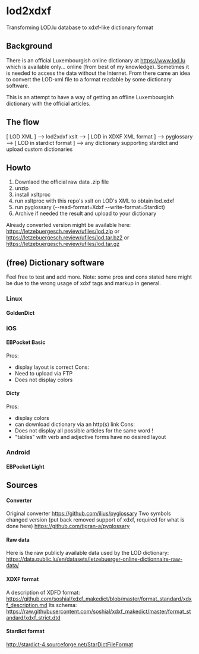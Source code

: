 # lod2xdxf
Transforming LOD.lu database to xdxf-like dictionary format

## Background
There is an official Luxembourgish online dictionary at https://www.lod.lu which is available only... online (from best of my knowledge). 
Sometimes it is needed to access the data without the Internet. From there came an idea to convert the LOD-xml file to a format readable by some dictionary software. 

This is an attempt to have a way of getting an offline Luxembourgish dictionary with the official articles.

## The flow

[ LOD XML ] --> lod2xdxf xslt --> [ LOD in XDXF XML format ] --> pyglossary --> [ LOD in stardict format ] --> any dictionary supporting stardict and upload custom dictionaries

## Howto

1. Downlaod the official raw data .zip file
2. unzip
3. install xsltproc
4. run xsltproc with this repo's xslt on LOD's XML to obtain lod.xdxf
5. run pyglossary (--read-format=Xdxf --write-format=Stardict)
6. Archive if needed the result and upload to your dictionary

Already converted version might be available here: https://letzebuergesch.review/ufiles/lod.zip  or https://letzebuergesch.review/ufiles/lod.tar.bz2 or https://letzebuergesch.review/ufiles/lod.tar.gz

## (free) Dictionary software
Feel free to test and add more. 
Note: some pros and cons stated here might be due to the wrong usage of xdxf tags and markup in general. 
### Linux
#### GoldenDict
### iOS
#### EBPocket Basic
Pros: 
- display layout is correct
Cons: 
- Need to upload via FTP
- Does not display colors
#### Dicty
Pros: 
- display colors
- can download dictionary via an http(s) link
Cons: 
- Does not display all possible articles for the same word !
- "tables" with verb and adjective forms have no desired layout 
### Android
#### EBPocket Light

## Sources

#### Converter
Original converter
https://github.com/ilius/pyglossary
Two symbols changed version (put back removed support of xdxf, required for what is done here)
https://github.com/tigran-a/pyglossary

#### Raw data
Here is the raw publicly available data used by the LOD dictionary: 
https://data.public.lu/en/datasets/letzebuerger-online-dictionnaire-raw-data/

#### XDXF format

A description of XDFD format: https://github.com/soshial/xdxf_makedict/blob/master/format_standard/xdxf_description.md
Its schema: https://raw.githubusercontent.com/soshial/xdxf_makedict/master/format_standard/xdxf_strict.dtd

#### Stardict format
http://stardict-4.sourceforge.net/StarDictFileFormat

